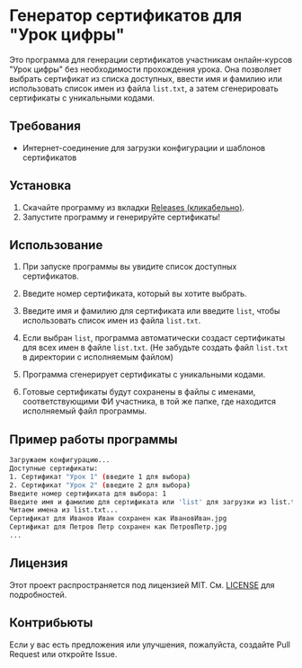 # Генератор сертификатов для "Урок цифры"

Это программа для генерации сертификатов участникам онлайн-курсов "Урок цифры" без необходимости прохождения урока. Она позволяет выбрать сертификат из списка доступных, ввести имя и фамилию или использовать список имен из файла `list.txt`, а затем сгенерировать сертификаты с уникальными кодами.

## Требования

- Интернет-соединение для загрузки конфигурации и шаблонов сертификатов

## Установка

1. Скачайте программу из вкладки [Releases (кликабельно)](https://github.com/FlashMops/urokcifrCertificates/releases).
2. Запустите программу и генерируйте сертификаты!

## Использование

1. При запуске программы вы увидите список доступных сертификатов. 
   
2. Введите номер сертификата, который вы хотите выбрать.

3. Введите имя и фамилию для сертификата или введите `list`, чтобы использовать список имен из файла `list.txt`.

4. Если выбран `list`, программа автоматически создаст сертификаты для всех имен в файле `list.txt`. (Не забудьте создать файл `list.txt` в директории с исполняемым файлом)

5. Программа сгенерирует сертификаты с уникальными кодами.

6. Готовые сертификаты будут сохранены в файлы с именами, соответствующими ФИ участника, в той же папке, где находится исполняемый файл программы.

## Пример работы программы

```bash
Загружаем конфигурацию...
Доступные сертификаты:
1. Сертификат "Урок 1" (введите 1 для выбора)
2. Сертификат "Урок 2" (введите 2 для выбора)
Введите номер сертификата для выбора: 1
Введите имя и фамилию для сертификата или 'list' для загрузки из list.txt: list
Читаем имена из list.txt...
Сертификат для Иванов Иван сохранен как ИвановИван.jpg
Сертификат для Петров Петр сохранен как ПетровПетр.jpg
...
```

## Лицензия

Этот проект распространяется под лицензией MIT. См. [LICENSE](LICENSE) для подробностей.

## Контрибьюты

Если у вас есть предложения или улучшения, пожалуйста, создайте Pull Request или откройте Issue.
